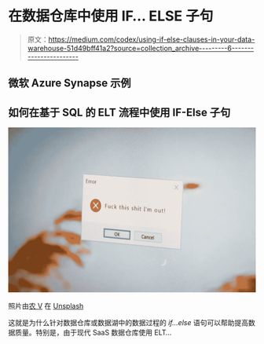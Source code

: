 # 在数据仓库中使用 IF… ELSE 子句

> 原文：<https://medium.com/codex/using-if-else-clauses-in-your-data-warehouse-51d49bff41a2?source=collection_archive---------6----------------------->

## 微软 Azure Synapse 示例

## 如何在基于 SQL 的 ELT 流程中使用 IF-Else 子句

![](img/1f9abe58a442910e23a75ea86d2c2d0a.png)

照片由[农 V](https://unsplash.com/@californong?utm_source=unsplash&utm_medium=referral&utm_content=creditCopyText) 在 [Unsplash](https://unsplash.com/s/photos/error?utm_source=unsplash&utm_medium=referral&utm_content=creditCopyText)

这就是为什么针对数据仓库或数据湖中的数据过程的 *if…else* 语句可以帮助提高数据质量。特别是，由于现代 SaaS 数据仓库使用 ELT…